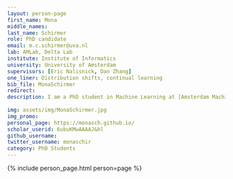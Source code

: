 ```yaml
---
layout: person-page
first_name: Mona
middle_names: 
last_name: Schirmer
role: PhD candidate
email: m.c.schirmer@uva.nl
lab: AMLab, Delta Lab
institute: Institute of Informatics
university: University of Amsterdam
supervisors: [Eric Nalisnick, Dan Zhang]
one_liner: Distribution shifts, continual learning
bib_file: MonaSchirmer
redirect: 
description: I am a PhD student in Machine Learning at [Amsterdam Machine Learning Lab](/) (AMLab) and [Delta Lab](https://ivi.fnwi.uva.nl/uvaboschdeltalab/), supervised by [Eric Nalisnick](https://amlab.science.uva.nl/people/EricNalisnick/) and [Dan Zhang](https://www.bosch-ai.com/research/researcher-pages/t_overviewpage_133.html). I am interested in continuous-time modeling, distribution shifts and continual learning. 
   
img: assets/img/MonaSchirmer.jpg
img_promo: 
personal_page: https://monasch.github.io/
scholar_userid: 6ubuKMwAAAAJ&hl
github_username: 
twitter_username: monaschir
category: PhD Students 
---
```


{% include person_page.html person=page %}
